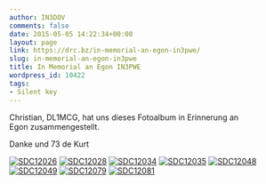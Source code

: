```yaml
---
author: IN3DOV
comments: false
date: 2015-05-05 14:22:34+00:00
layout: page
link: https://drc.bz/in-memorial-an-egon-in3pwe/
slug: in-memorial-an-egon-in3pwe
title: In Memorial an Egon IN3PWE
wordpress_id: 10422
tags:
- Silent key
---
```


Christian, DL1MCG, hat uns dieses Fotoalbum in Erinnerung an Egon zusammengestellt.

Danke und 73 de Kurt

[![SDC12026](https://drc.bz/wp-content/uploads/2015/05/SDC12026-1024x768.jpg)](https://drc.bz/wp-content/uploads/2015/05/SDC12026.jpg) [![SDC12028](https://drc.bz/wp-content/uploads/2015/05/SDC12028-1024x768.jpg)](https://drc.bz/wp-content/uploads/2015/05/SDC12028.jpg) [![SDC12034](https://drc.bz/wp-content/uploads/2015/05/SDC12034-1024x768.jpg)](https://drc.bz/wp-content/uploads/2015/05/SDC12034.jpg) [![SDC12035](https://drc.bz/wp-content/uploads/2015/05/SDC12035-1024x768.jpg)](https://drc.bz/wp-content/uploads/2015/05/SDC12035.jpg) [![SDC12048](https://drc.bz/wp-content/uploads/2015/05/SDC12048-1024x768.jpg)](https://drc.bz/wp-content/uploads/2015/05/SDC12048.jpg) [![SDC12049](https://drc.bz/wp-content/uploads/2015/05/SDC12049-1024x768.jpg)](https://drc.bz/wp-content/uploads/2015/05/SDC12049.jpg) [![SDC12079](https://drc.bz/wp-content/uploads/2015/05/SDC12079-1024x768.jpg)](https://drc.bz/wp-content/uploads/2015/05/SDC12079.jpg) [![SDC12081](https://drc.bz/wp-content/uploads/2015/05/SDC12081-1024x768.jpg)](https://drc.bz/wp-content/uploads/2015/05/SDC12081.jpg)
